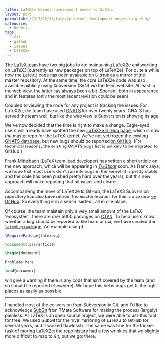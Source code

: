 ```yaml
---
title: LaTeX2e kernel development moves to GitHub
layout: post
permalink: /2017/12/16/latex2e-kernel-development-moves-to-github/
categories:
  - General
tags:
  - Git
  - github
  - issues
  - LaTeX2e
---
```

The [LaTeX team](https://www.latex-project.org) have two big jobs to do: maintaining LaTeX2e and working on LaTeX3 (currently as new packages on top of LaTeX2e). For quite a while now the LaTeX3 code has been [available on GitHub](https://github.com/latex3/latex3) as a mirror of the master repository. At the same time, the core LaTeX2e code was also available publicly using Subversion (SVN) _via_ the team website. At least in the web view, the latter has always been a bit 'Spartan', both in appearance and in features (only the most recent revision could be seen).

Coupled to viewing the code for any project is tracking the issues. For LaTeX2e, the team have used [GNATS](https://www.gnu.org/software/gnats/) for over twenty years. GNATS has served the team well, but like the web view is Subversion is showing its age.

We've now decided that the time is right to make a change. Eagle-eyed users will already have spotted the new [LaTeX2e GitHub page](https://github.com/latex3/latex2e), which is now _the_ master repo for the LaTeX kernel. We've not yet frozen the existing [GNATS database](https://www.latex-project.org/cgi-bin/ltxbugs2html?introduction=yes&amp;state=open), but new bugs should be reported [on GitHub](https://github.com/latex3/latex2e/issues). (For technical reasons, the existing GNATS bugs list is unlikely to be migrated to GitHub.)

Frank Mittelbach (LaTeX team lead developer) has written a short article on the new approach, which will be appearing in [_TUGboat_](https://tug.org/tugboat) soon. As Frank says, we hope that most users don't run into bugs in the kernel (it is pretty stable and the code has been pushed pretty hard over the years), but this new approach will make reporting that bit easier and clearer.

Accompanying the move of LaTeX2e to GitHub, the LaTeX3 Subversion repository has also been retired: the master location for this is also now [on GitHub](https://github.com/latex3/latex3). So everything is in a sense 'sorted': all in one place.

Of course, the team maintain only a very small amount of the LaTeX 'ecosystem': there are over 5000 packages on [CTAN](https://ctan.org). To help users know whether a bug should be reported to the team or not, we have created the [`latexbug` package](https://github.com/latex3/latexbug).  An example using it:

```latex
\RequirePackage{latexbug}

\documentclass{article}

\begin{document}

Problems here

\end{document}

```

will give a warning if there is any code that isn't covered by the team (and so should be reported elsewhere). We hope this helps bugs get to the right places as easily as possible.

---

I handled most of the conversion from Subversion to Git, and I'd like to acknowledge [SubGit](https://subgit.com/) from TMate Software for making the process (largely) painless. As LaTeX is an open source project, we were able to use this tool for free. We used SubGit for the 'live' mirroring of LaTeX3 to GitHub for several years, and it worked flawlessly. The same was true for the trickier task of moving LaTeX2e: the repo history had a few wrinkles that we slightly more difficult to map to Git, but we got there.
